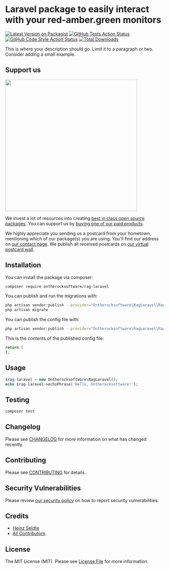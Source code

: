 # Laravel package to easily interact with your red-amber.green monitors

[![Latest Version on Packagist](https://img.shields.io/packagist/v/ontherocksoftware/rag-laravel.svg?style=flat-square)](https://packagist.org/packages/ontherocksoftware/rag-laravel)
[![GitHub Tests Action Status](https://img.shields.io/github/workflow/status/ontherocksoftware/rag-laravel/run-tests?label=tests)](https://github.com/ontherocksoftware/rag-laravel/actions?query=workflow%3ATests+branch%3Amaster)
[![GitHub Code Style Action Status](https://img.shields.io/github/workflow/status/ontherocksoftware/rag-laravel/Check%20&%20fix%20styling?label=code%20style)](https://github.com/ontherocksoftware/rag-laravel/actions?query=workflow%3A"Check+%26+fix+styling"+branch%3Amaster)
[![Total Downloads](https://img.shields.io/packagist/dt/ontherocksoftware/rag-laravel.svg?style=flat-square)](https://packagist.org/packages/ontherocksoftware/rag-laravel)


This is where your description should go. Limit it to a paragraph or two. Consider adding a small example.

## Support us

[<img src="https://github-ads.s3.eu-central-1.amazonaws.com/package-rag-laravel-laravel.jpg?t=1" width="419px" />](https://spatie.be/github-ad-click/package-rag-laravel-laravel)

We invest a lot of resources into creating [best in class open source packages](https://spatie.be/open-source). You can support us by [buying one of our paid products](https://spatie.be/open-source/support-us).

We highly appreciate you sending us a postcard from your hometown, mentioning which of our package(s) you are using. You'll find our address on [our contact page](https://spatie.be/about-us). We publish all received postcards on [our virtual postcard wall](https://spatie.be/open-source/postcards).

## Installation

You can install the package via composer:

```bash
composer require ontherocksoftware/rag-laravel
```

You can publish and run the migrations with:

```bash
php artisan vendor:publish --provider="Ontherocksoftware\RagLaravel\RagLaravelServiceProvider" --tag="rag-laravel-migrations"
php artisan migrate
```

You can publish the config file with:
```bash
php artisan vendor:publish --provider="Ontherocksoftware\RagLaravel\RagLaravelServiceProvider" --tag="rag-laravel-config"
```

This is the contents of the published config file:

```php
return [
];
```

## Usage

```php
$rag-laravel = new Ontherocksoftware\RagLaravel();
echo $rag-laravel->echoPhrase('Hello, Ontherocksoftware!');
```

## Testing

```bash
composer test
```

## Changelog

Please see [CHANGELOG](CHANGELOG.md) for more information on what has changed recently.

## Contributing

Please see [CONTRIBUTING](.github/CONTRIBUTING.md) for details.

## Security Vulnerabilities

Please review [our security policy](../../security/policy) on how to report security vulnerabilities.

## Credits

- [Heinz Seldte](https://github.com/otrsw)
- [All Contributors](../../contributors)

## License

The MIT License (MIT). Please see [License File](LICENSE.md) for more information.
